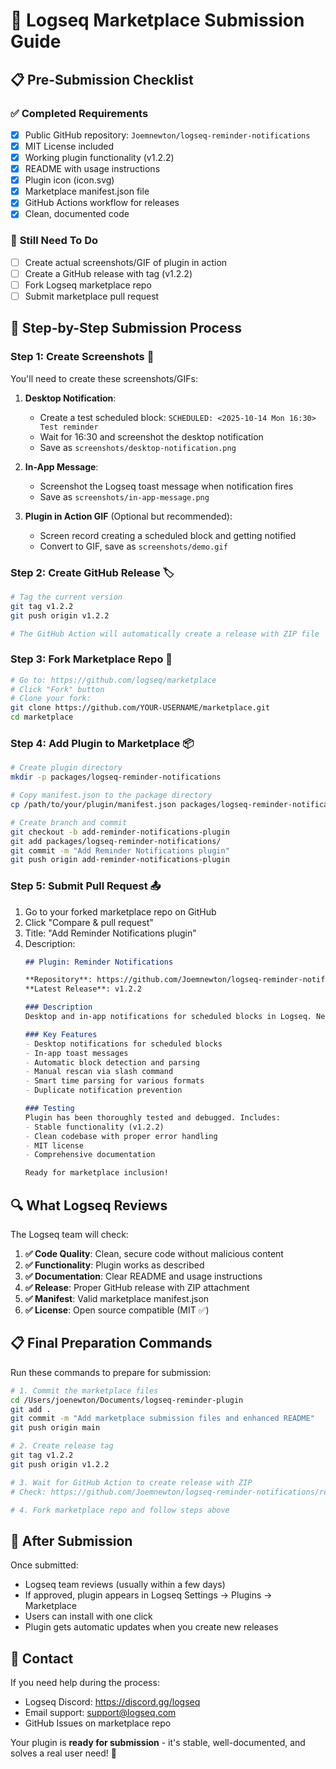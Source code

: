 # 🚀 Logseq Marketplace Submission Guide

## 📋 **Pre-Submission Checklist**

### ✅ **Completed Requirements**
- [x] Public GitHub repository: `Joemnewton/logseq-reminder-notifications`
- [x] MIT License included
- [x] Working plugin functionality (v1.2.2)
- [x] README with usage instructions
- [x] Plugin icon (icon.svg)
- [x] Marketplace manifest.json file
- [x] GitHub Actions workflow for releases
- [x] Clean, documented code

### 🔧 **Still Need To Do**
- [ ] Create actual screenshots/GIF of plugin in action
- [ ] Create a GitHub release with tag (v1.2.2)
- [ ] Fork Logseq marketplace repo
- [ ] Submit marketplace pull request

## 🎯 **Step-by-Step Submission Process**

### Step 1: **Create Screenshots** 📸

You'll need to create these screenshots/GIFs:

1. **Desktop Notification**:
   - Create a test scheduled block: `SCHEDULED: <2025-10-14 Mon 16:30> Test reminder`
   - Wait for 16:30 and screenshot the desktop notification
   - Save as `screenshots/desktop-notification.png`

2. **In-App Message**:
   - Screenshot the Logseq toast message when notification fires
   - Save as `screenshots/in-app-message.png`

3. **Plugin in Action GIF** (Optional but recommended):
   - Screen record creating a scheduled block and getting notified
   - Convert to GIF, save as `screenshots/demo.gif`

### Step 2: **Create GitHub Release** 🏷️

```bash
# Tag the current version
git tag v1.2.2
git push origin v1.2.2

# The GitHub Action will automatically create a release with ZIP file
```

### Step 3: **Fork Marketplace Repo** 🍴

```bash
# Go to: https://github.com/logseq/marketplace
# Click "Fork" button
# Clone your fork:
git clone https://github.com/YOUR-USERNAME/marketplace.git
cd marketplace
```

### Step 4: **Add Plugin to Marketplace** 📦

```bash
# Create plugin directory
mkdir -p packages/logseq-reminder-notifications

# Copy manifest.json to the package directory
cp /path/to/your/plugin/manifest.json packages/logseq-reminder-notifications/

# Create branch and commit
git checkout -b add-reminder-notifications-plugin
git add packages/logseq-reminder-notifications/
git commit -m "Add Reminder Notifications plugin"
git push origin add-reminder-notifications-plugin
```

### Step 5: **Submit Pull Request** 📤

1. Go to your forked marketplace repo on GitHub
2. Click "Compare & pull request"
3. Title: "Add Reminder Notifications plugin"
4. Description:
   ```markdown
   ## Plugin: Reminder Notifications
   
   **Repository**: https://github.com/Joemnewton/logseq-reminder-notifications
   **Latest Release**: v1.2.2
   
   ### Description
   Desktop and in-app notifications for scheduled blocks in Logseq. Never miss your scheduled tasks and reminders again!
   
   ### Key Features
   - Desktop notifications for scheduled blocks
   - In-app toast messages
   - Automatic block detection and parsing
   - Manual rescan via slash command
   - Smart time parsing for various formats
   - Duplicate notification prevention
   
   ### Testing
   Plugin has been thoroughly tested and debugged. Includes:
   - Stable functionality (v1.2.2)
   - Clean codebase with proper error handling
   - MIT license
   - Comprehensive documentation
   
   Ready for marketplace inclusion!
   ```

## 🔍 **What Logseq Reviews**

The Logseq team will check:

1. **✅ Code Quality**: Clean, secure code without malicious content
2. **✅ Functionality**: Plugin works as described
3. **✅ Documentation**: Clear README and usage instructions
4. **✅ Release**: Proper GitHub release with ZIP attachment
5. **✅ Manifest**: Valid marketplace manifest.json
6. **✅ License**: Open source compatible (MIT ✅)

## 📋 **Final Preparation Commands**

Run these commands to prepare for submission:

```bash
# 1. Commit the marketplace files
cd /Users/joenewton/Documents/logseq-reminder-plugin
git add .
git commit -m "Add marketplace submission files and enhanced README"
git push origin main

# 2. Create release tag
git tag v1.2.2
git push origin v1.2.2

# 3. Wait for GitHub Action to create release with ZIP
# Check: https://github.com/Joemnewton/logseq-reminder-notifications/releases

# 4. Fork marketplace repo and follow steps above
```

## 🎉 **After Submission**

Once submitted:
- Logseq team reviews (usually within a few days)
- If approved, plugin appears in Logseq Settings → Plugins → Marketplace
- Users can install with one click
- Plugin gets automatic updates when you create new releases

## 📧 **Contact**

If you need help during the process:
- Logseq Discord: https://discord.gg/logseq
- Email support: support@logseq.com
- GitHub Issues on marketplace repo

Your plugin is **ready for submission** - it's stable, well-documented, and solves a real user need! 🚀